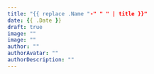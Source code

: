 ```yaml
---
title: "{{ replace .Name "-" " " | title }}"
date: {{ .Date }}
draft: true
image: ""
image: ""
author: ""
authorAvatar: ""
authorDescription: ""
---
```

